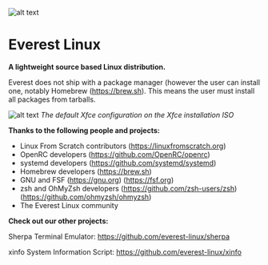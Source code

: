 ![alt text](https://raw.githubusercontent.com/everest-linux/amogus3016/main/new%20everest.png)

# Everest Linux
**A lightweight source based Linux distribution.**

Everest does not ship with a package manager (however the user can install one, notably Homebrew (https://brew.sh). This means the user must install all packages from tarballs.

![alt text](https://raw.githubusercontent.com/everest-linux/amogus3016/main/Everest%20default%20desktop.png)
*The default Xfce configuration on the Xfce installation ISO*

**Thanks to the following people and projects:**

- Linux From Scratch contributors (https://linuxfromscratch.org)
- OpenRC developers (https://github.com/OpenRC/openrc)
- systemd developers (https://github.com/systemd/systemd)
- Homebrew developers (https://brew.sh)
- GNU and FSF (https://gnu.org) (https://fsf.org)
- zsh and OhMyZsh developers (https://github.com/zsh-users/zsh) (https://github.com/ohmyzsh/ohmyzsh)
- The Everest Linux community

**Check out our other projects:**

Sherpa Terminal Emulator: https://github.com/everest-linux/sherpa

xinfo System Information Script: https://github.com/everest-linux/xinfo

